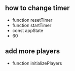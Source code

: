 ## how to change timer

- function resetTimer
- function startTimer
- const appState
- <div id="timer" class="absolute inset-0 flex items-center justify-center text-4xl font-bold">60</div>


## add more players

- function initializePlayers


